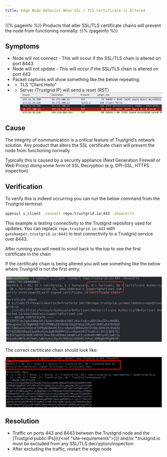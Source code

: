 ```yaml
---
title: Edge Node Behavior When SSL / TLS Certificate is Altered
---
```


{{% pageinfo %}}
Products that alter SSL/TLS certificate chains will prevent the node from functioning normally.
{{% /pageinfo %}}

## Symptoms

- Node will not connect - This will occur if the SSL/TLS chain is altered on port 8443
- Node will not update - This will occur if the SSL/TLS chain is altered on port 443
- Packet captures will show something like the below repeating:
- - TLS “Client Hello”
- - Server (Trustgrid IP) will send a reset (RST) ![img](pcap.png)

## Cause

The integrity of communication is a critical feature of Trustgrid’s network solution. Any product that alters the SSL certificate chain will prevent the node from functioning normally.

Typically this is caused by a security appliance (Next Generation Firewall or Web Proxy) doing some form of SSL Decryption (e.g. DPI-SSL, HTTPS inspection)

## Verification

To verify this is indeed occurring you can run the below command from the Trustgrid terminal:

```bash
openssl s_client -connect repo.trustgrid.io:443 -showcerts
```

This example is testing connectivity to the Trustgrid repository used for updates. You can replace `repo.trustgrid.io:443` with `gatekeeper.trustgrid.io:8443` to test connectivity to a Trustgrid service over 8443.

After running you will need to scroll back to the top to see the first certificate in the chain

If the certificate chain is being altered you will see something like the below where Trustgrid is not the first entry:

![img](openssl.png)

The correct certiticate chain should look like:

![img](cert.png)

## Resolution

- Traffic on ports 443 and 8443 between the Trustgrid node and the [Trustgrid public IPs]({{<ref "site-requirements">}}) and/or \*.trustgrid.io must be excluded from any SSL/TLS decryption/inspection
- After excluding the traffic, restart the edge node
